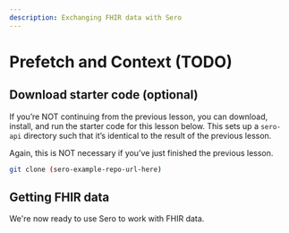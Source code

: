 ```yaml
---
description: Exchanging FHIR data with Sero
---
```


# Prefetch and Context \(TODO\)

## Download starter code \(optional\)

If you’re NOT continuing from the previous lesson, you can download, install, and run the starter code for this lesson below. This sets up a `sero-api` directory such that it’s identical to the result of the previous lesson.

Again, this is NOT necessary if you’ve just finished the previous lesson.

```bash
git clone (sero-example-repo-url-here)
```

## Getting FHIR data

We're now ready to use Sero to work with FHIR data.



